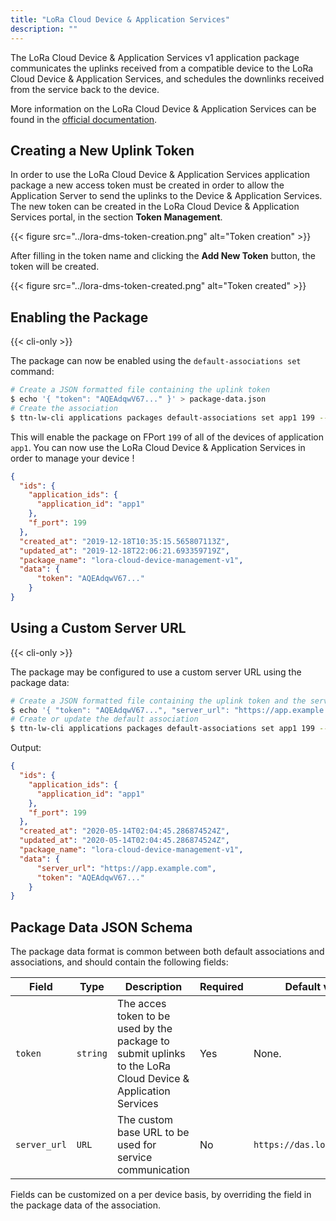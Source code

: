```yaml
---
title: "LoRa Cloud Device & Application Services"
description: ""
---
```


The LoRa Cloud Device & Application Services v1 application package communicates the uplinks received from a compatible device to the LoRa Cloud Device & Application Services, and schedules the downlinks received from the service back to the device.

More information on the LoRa Cloud Device & Application Services can be found in the [official documentation](https://www.loracloud.com/documentation/device_management?url=overview.html).

## Creating a New Uplink Token

In order to use the LoRa Cloud Device & Application Services application package a new access token must be created in order to allow the Application Server to send the uplinks to the Device & Application Services. The new token can be created in the LoRa Cloud Device & Application Services portal, in the section **Token Management**.

{{< figure src="../lora-dms-token-creation.png" alt="Token creation" >}}

After filling in the token name and clicking the **Add New Token** button, the token will be created.

{{< figure src="../lora-dms-token-created.png" alt="Token created" >}}

## Enabling the Package

{{< cli-only >}}

The package can now be enabled using the `default-associations set` command:

```bash
# Create a JSON formatted file containing the uplink token
$ echo '{ "token": "AQEAdqwV67..." }' > package-data.json
# Create the association
$ ttn-lw-cli applications packages default-associations set app1 199 --package-name lora-cloud-device-management-v1 --data-local-file package-data.json
```

This will enable the package on FPort `199` of all of the devices of application `app1`. You can now use the LoRa Cloud Device & Application Services in order to manage your device !

```json
{
  "ids": {
    "application_ids": {
      "application_id": "app1"
    },
    "f_port": 199
  },
  "created_at": "2019-12-18T10:35:15.565807113Z",
  "updated_at": "2019-12-18T22:06:21.693359719Z",
  "package_name": "lora-cloud-device-management-v1",
  "data": {
      "token": "AQEAdqwV67..."
    }
}
```

## Using a Custom Server URL

{{< cli-only >}}

The package may be configured to use a custom server URL using the package data:

```bash
# Create a JSON formatted file containing the uplink token and the server URL
$ echo '{ "token": "AQEAdqwV67...", "server_url": "https://app.example.com/" }' > package-data.json
# Create or update the default association
$ ttn-lw-cli applications packages default-associations set app1 199 --package-name lora-cloud-device-management-v1 --data-local-file package-data.json
```

Output:

```json
{
  "ids": {
    "application_ids": {
      "application_id": "app1"
    },
    "f_port": 199
  },
  "created_at": "2020-05-14T02:04:45.286874524Z",
  "updated_at": "2020-05-14T02:04:45.286874524Z",
  "package_name": "lora-cloud-device-management-v1",
  "data": {
      "server_url": "https://app.example.com",
      "token": "AQEAdqwV67..."
    }
}
```


## Package Data JSON Schema

The package data format is common between both default associations and associations, and should contain the following fields:

| Field | Type | Description | Required | Default value |
|-------|------|-------------|---------|---------------|
| `token` | `string` | The acces token to be used by the package to submit uplinks to the LoRa Cloud Device & Application Services | Yes | None. |
| `server_url` | `URL` | The custom base URL to be used for service communication | No | `https://das.loracloud.com`

Fields can be customized on a per device basis, by overriding the field in the package data of the association.
